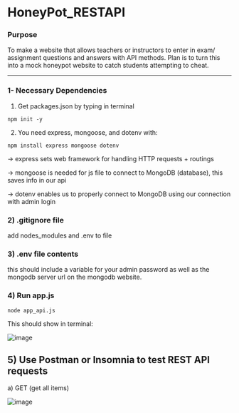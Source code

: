 # HoneyPot_RESTAPI

### Purpose ###

To make a website that allows teachers or instructors to enter in exam/ assignment questions and answers with API methods. Plan is to turn this into a mock honeypot website to catch students attempting to cheat.

----------------------------------------

### 1- Necessary Dependencies ###

1) Get packages.json by typing in terminal 

``` npm init -y ```

2) You need express, mongoose, and dotenv with:

``` npm install express mongoose dotenv ```

-> express sets web framework for handling HTTP requests + routings

-> mongoose is needed for js file to connect to MongoDB (database), this saves info in our api

-> dotenv enables us to properly connect to MongoDB using our connection with admin login

### 2) .gitignore file

add nodes_modules and .env to file

### 3) .env file contents

this should include a variable for your admin password as well as the mongodb server url on the mongodb website.


### 4) Run app.js ###

 ```node app_api.js```

This should show in terminal:

![image](https://github.com/user-attachments/assets/be25d761-afa8-4705-a946-6c68a65056d1)


## 5) Use Postman or Insomnia to test REST API requests


a) GET (get all items)

![image](https://github.com/user-attachments/assets/3f390611-7cf3-4215-99f9-f68072d9a9f1)

